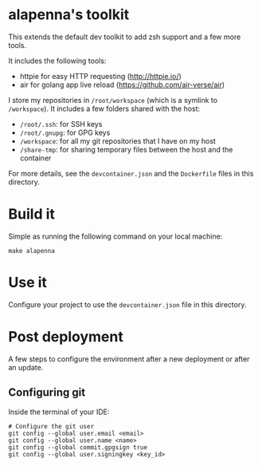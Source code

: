 # alapenna's toolkit

This extends the default dev toolkit to add zsh support and a few more tools.

It includes the following tools:
* httpie for easy HTTP requesting (http://httpie.io/)
* air for golang app live reload (https://github.com/air-verse/air)

I store my repositories in `/root/workspace` (which is a symlink to `/workspace`).
It includes a few folders shared with the host:
* `/root/.ssh`: for SSH keys
* `/root/.gnupg`: for GPG keys
* `/workspace`: for all my git repositories that I have on my host
* `/share-tmp`: for sharing temporary files between the host and the container

For more details, see the `devcontainer.json` and the `Dockerfile` files in this directory.

# Build it

Simple as running the following command on your local machine:

```
make alapenna
```

# Use it

Configure your project to use the `devcontainer.json` file in this directory.

# Post deployment

A few steps to configure the environment after a new deployment or after an update.

## Configuring git

Inside the terminal of your IDE:

```
# Configure the git user
git config --global user.email <email>
git config --global user.name <name>
git config --global commit.gpgsign true
git config --global user.signingkey <key_id>
```
